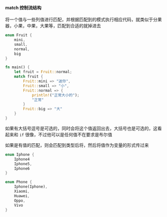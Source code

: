 #### match 控制流结构

将一个值与一些列值进行匹配，并根据匹配到的模式执行相应代码，就类似于分果器，小果，中果，大果等，匹配到合适的就掉进去

```rust
enum Fruit {
	mini,
	small,
	normal,
	big
}

fn main() {
	let fruit = Fruit::normal;
	match fruit {
		Fruit::mini => "迷你",
		Fruit::small => "小",
		Fruit::normal => {
			println!("正常大小的");
			"正常"
		}
		Fruit::big => "大"
	}
}
```

如果有大括号逗号是可选的，同时会将这个值返回出去，大括号也是可选的，这看起来和 `if` 很像，不过他可以是任何值不在要求是布尔值

如果是有值的匹配，则会匹配到类型后将，然后将值作为变量的形式传过来

```rust
enum Iphone {
	Iphone4
	Iphone5,
	Iphone6
}

enum Phone {
	Iphone(Iphone),
	Xiaomi,
	Huawei,
	Oppo,
	Vivo
}
```